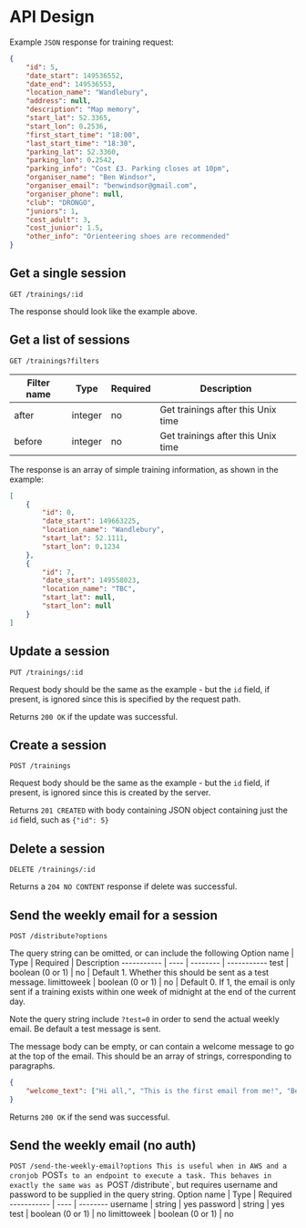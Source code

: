 # API Design
Example `JSON` response for training request:
```Json
{
    "id": 5,
    "date_start": 149536552,
    "date_end": 149536553,
    "location_name": "Wandlebury",
    "address": null,
    "description": "Map memory",
    "start_lat": 52.3365,
    "start_lon": 0.2536,
    "first_start_time": "18:00",
    "last_start_time": "18:30",
    "parking_lat": 52.3360,
    "parking_lon": 0.2542,
    "parking_info": "Cost £3. Parking closes at 10pm",
    "organiser_name": "Ben Windsor",
    "organiser_email": "benwindsor@gmail.com",
    "organiser_phone": null,
    "club": "DRONGO",
    "juniors": 1,
    "cost_adult": 3,
    "cost_junior": 1.5,
    "other_info": "Orienteering shoes are recommended"
}
```

## Get a single session
`GET /trainings/:id`

The response should look like the example above.

## Get a list of sessions
`GET /trainings?filters`

Filter name | Type | Required | Description
----------- | ---- | -------- | -----------
after | integer | no | Get trainings after this Unix time
before | integer | no | Get trainings after this Unix time

The response is an array of simple training information, as shown in the example:
```Json
[
    {
        "id": 0,
        "date_start": 149663225,
        "location_name": "Wandlebury",
        "start_lat": 52.1111,
        "start_lon": 0.1234
    },
    {
        "id": 7,
        "date_start": 149558023,
        "location_name": "TBC",
        "start_lat": null,
        "start_lon": null
    }
]
```

## Update a session
`PUT /trainings/:id`

Request body should be the same as the example - but the `id` field, if present, is ignored since this is specified by the request path.

Returns `200 OK` if the update was successful.

## Create a session
`POST /trainings`

Request body should be the same as the example - but the `id` field, if present, is ignored since this is created by the server.

Returns `201 CREATED` with body containing JSON object containing just the `id` field, such as `{"id": 5}`

## Delete a session
`DELETE /trainings/:id`

Returns a `204 NO CONTENT` response if delete was successful.

## Send the weekly email for a session
`POST /distribute?options`

The query string can be omitted, or can include the following
Option name | Type | Required | Description
----------- | ---- | -------- | -----------
test | boolean (0 or 1) | no | Default 1. Whether this should be sent as a test message.
limittoweek | boolean (0 or 1) | no | Default 0. If 1, the email is only sent if a training exists within one week of midnight at the end of the current day.

Note the query string include `?test=0` in order to send the actual weekly email. Be default a test message is sent.

The message body can be empty, or can contain a welcome message to go at the top of the email. This should be an array of strings, corresponding to paragraphs.
```Json
{
    "welcome_text": ["Hi all,", "This is the first email from me!", "Ben"]
}
```

Returns `200 OK` if the send was successful.

## Send the weekly email (no auth)
`POST /send-the-weekly-email?options
This is useful when in AWS and a cronjob `POST`s to an endpoint to execute a task. This behaves in exactly the same was as `POST /distribute`, but requires username and password to be supplied in the query string.
Option name | Type | Required
----------- | ---- | --------
username | string | yes
password | string | yes
test | boolean (0 or 1) | no
limittoweek | boolean (0 or 1) | no